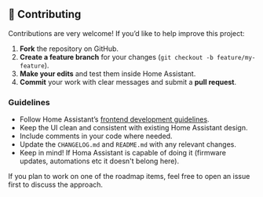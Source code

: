 ## 🤝 Contributing

Contributions are very welcome! If you’d like to help improve this project:

1. **Fork** the repository on GitHub.
2. **Create a feature branch** for your changes (`git checkout -b feature/my-feature`).
3. **Make your edits** and test them inside Home Assistant.
4. **Commit** your work with clear messages and submit a **pull request**.

### Guidelines

* Follow Home Assistant’s [frontend development guidelines](https://developers.home-assistant.io/docs/frontend/).
* Keep the UI clean and consistent with existing Home Assistant design.
* Include comments in your code where needed.
* Update the `CHANGELOG.md` and `README.md` with any relevant changes.
* Keep in mind! If Homa Assistant is capable of doing it (firmware updates, automations etc it doesn't belong here).

If you plan to work on one of the roadmap items, feel free to open an issue first to discuss the approach.

